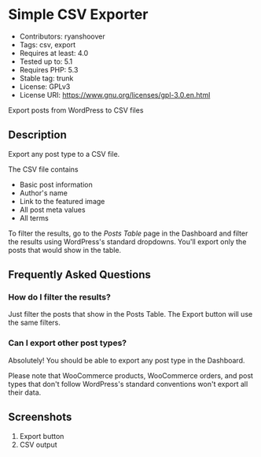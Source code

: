 # Simple CSV Exporter

- Contributors: ryanshoover
- Tags: csv, export
- Requires at least: 4.0
- Tested up to: 5.1
- Requires PHP: 5.3
- Stable tag: trunk
- License: GPLv3
- License URI: https://www.gnu.org/licenses/gpl-3.0.en.html

Export posts from WordPress to CSV files

## Description

Export any post type to a CSV file.

The CSV file contains

- Basic post information
- Author's name
- Link to the featured image
- All post meta values
- All terms

To filter the results, go to the *Posts Table* page in the Dashboard and filter the results using WordPress's standard dropdowns. You'll export only the posts that would show in the table.

## Frequently Asked Questions

### How do I filter the results?

Just filter the posts that show in the Posts Table. The Export button will use the same filters.

### Can I export other post types?

Absolutely! You should be able to export any post type in the Dashboard.

Please note that WooCommerce products, WooCommerce orders, and post types that don't follow WordPress's standard conventions won't export all their data.

## Screenshots

1. Export button
2. CSV output
